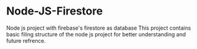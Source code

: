 # Node-JS-Firestore

Node js project with firebase's firestore as database
This project contains basic filing structure of the node js project for better understanding and future refrence.
